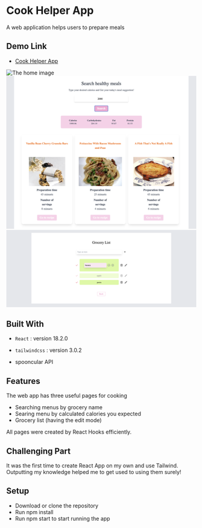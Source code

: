 # Cook Helper App

A web application helps users to prepare meals

## Demo Link

- [Cook Helper App](https://meal-idea-generation-react-lbzm7bvj4-hikari7.vercel.app/)

![The home image](./src/ReadMe/Home.png)
![Search image](./src/ReadMe/recipes.png)
![Grocery image](./src/ReadMe/Grocerylist.png)

## Built With

- `React` : version 18.2.0
- `tailwindcss` : version 3.0.2

- spooncular API

## Features

The web app has three useful pages for cooking

- Searching menus by grocery name
- Searing menu by calculated calories you expected
- Grocery list (having the edit mode)

All pages were created by React Hooks efficiently.

## Challenging Part

It was the first time to create React App on my own and use Tailwind. Outputting my knowledge helped me to get used to using them surely!

## Setup

- Download or clone the repository
- Run npm install
- Run npm start to start running the app
